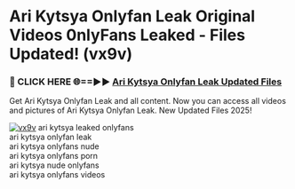 # Ari Kytsya Onlyfan Leak Original Videos 0nlyFans Leaked - Files Updated! (vx9v)

<h3>🔴 CLICK HERE 🌐==►► <a href="https://tinyurl.com/2jnfzry5" rel="nofollow">Ari Kytsya Onlyfan Leak Updated Files</a></h3>

Get Ari Kytsya Onlyfan Leak and all content. Now you can access all videos and pictures of Ari Kytsya Onlyfan Leak. New Updated Files 2025!

[![vx9v](https://i.imgur.com/GyGTBgg.gif)](https://tinyurl.com/2jnfzry5)
ari kytsya leaked onlyfans<br>
ari kytsya onlyfan leak<br>
ari kytsya onlyfans nude<br>
ari kytsya onlyfans porn<br>
ari kytsya nude onlyfans<br>
ari kytsya onlyfans videos